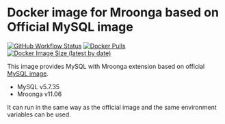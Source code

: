 # Docker image for Mroonga based on Official MySQL image

[![GitHub Workflow Status](https://github.com/iquiw/docker-mroonga-on-mysql/actions/workflows/docker.yml/badge.svg)](https://github.com/iquiw/docker-mroonga-on-mysql/actions/workflows/docker.yml)
[![Docker Pulls](https://img.shields.io/docker/pulls/iquiw/mroonga-on-mysql)](https://hub.docker.com/r/iquiw/mroonga-on-mysql)
[![Docker Image Size (latest by date)](https://img.shields.io/docker/image-size/iquiw/mroonga-on-mysql)](https://hub.docker.com/r/iquiw/mroonga-on-mysql)

This image provides MySQL with Mroonga extension based on
official [MySQL image](https://hub.docker.com/_/mysql/).

* MySQL v5.7.35
* Mroonga v11.06

It can run in the same way as the official image and the same environment
variables can be used.
